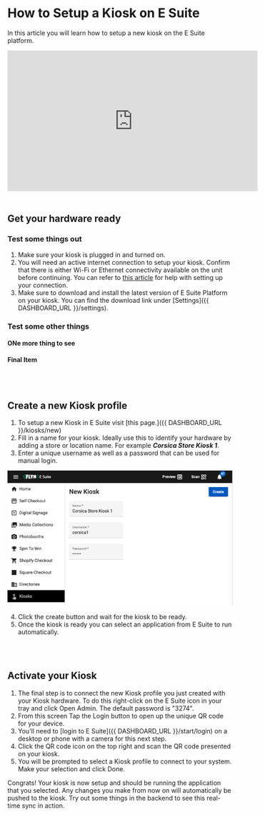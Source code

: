 [_metadata_:title]:- 'How to Setup a Kiosk in E Suite'
[_metadata_:description]:- "Learn how to setup a new Kiosk and connect it to your E Suite."
[_metadata_:author]:- "Dawar Rashid"
[_metadata_:tags]:- "kiosk setup,new kiosk,kiosks,hardware"
[_metadata_:date]:- "October 9 2022"

# How to Setup a Kiosk on E Suite

In this article you will learn how to setup a new kiosk on the E Suite platform.

<iframe width="560" height="315" src="https://www.youtube.com/embed/q3pgJmRSvqM" title="YouTube video player" frameborder="0" allow="accelerometer; autoplay; clipboard-write; encrypted-media; gyroscope; picture-in-picture" allowfullscreen></iframe>
<br><br>

## Get your hardware ready
### Test some things out
1) Make sure your kiosk is plugged in and turned on.
2) You will need an active internet connection to setup your kiosk. Confirm that there is either Wi-Fi or Ethernet connectivity available on the unit before continuing. You can refer to [this article](https://support.microsoft.com/en-us/windows/setting-up-a-wireless-network-in-windows-97914e31-3aa4-406d-cef6-f1629e2c3721#:~:text=your%20wireless%20network-,In%20Windows%2010,instructions%20if%20there%20are%20any.) for help with setting up your connection.
3) Make sure to download and install the latest version of E Suite Platform on your kiosk. You can find the download link under [Settings]({{ DASHBOARD_URL }}/settings).
### Test some other things
#### ONe more thing to see
#### Final Item
<br><br>
## Create a new Kiosk profile

1) To setup a new Kiosk in E Suite visit [this page.]({{ DASHBOARD_URL }}/kiosks/new)
2) Fill in a name for your kiosk. Ideally use this to identify your hardware by adding a store or location name. For example ***Corsica Store Kiosk 1***.
3) Enter a unique username as well as a password that can be used for manual login.

![image](new-kiosk.png "Creating a new Kiosk")  

4) Click the create button and wait for the kiosk to be ready.  
5) Once the kiosk is ready you can select an application from E Suite to run automatically.

<br><br>
## Activate your Kiosk

1) The final step is to connect the new Kiosk profile you just created with your Kiosk hardware. To do this right-click on the E Suite icon in your tray and click Open Admin. The default password is "3274".
2) From this screen Tap the Login button to open up the unique QR code for your device.
3) You'll need to [login to E Suite]({{ DASHBOARD_URL }}/start/login) on a desktop or phone with a camera for this next step.
4) Click the QR code icon on the top right and scan the QR code presented on your kiosk.
5) You will be prompted to select a Kiosk profile to connect to your system. Make your selection and click Done.

Congrats! Your kiosk is now setup and should be running the application that you selected. Any changes you make from now on will automatically be pushed to the kiosk. Try out some things in the backend to see this real-time sync in action.
